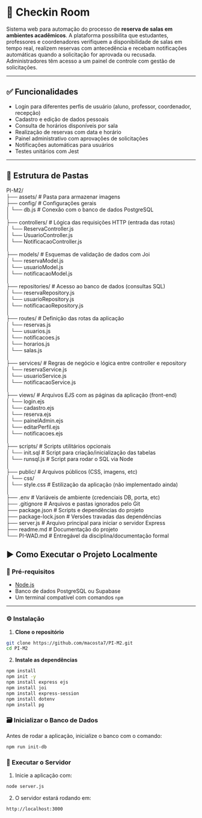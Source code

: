 # 🏫 Checkin Room

Sistema web para automação do processo de **reserva de salas em ambientes acadêmicos**. A plataforma possibilita que estudantes, professores e coordenadores verifiquem a disponibilidade de salas em tempo real, realizem reservas com antecedência e recebam notificações automáticas quando a solicitação for aprovada ou recusada. Administradores têm acesso a um painel de controle com gestão de solicitações.

---

## ✅ Funcionalidades

- Login para diferentes perfis de usuário (aluno, professor, coordenador, recepção)
- Cadastro e edição de dados pessoais
- Consulta de horários disponíveis por sala
- Realização de reservas com data e horário
- Painel administrativo com aprovações de solicitações
- Notificações automáticas para usuários
- Testes unitários com Jest

---

## 📁 Estrutura de Pastas

PI-M2/              
├── assets/                        # Pasta para armazenar imagens        
├── config/                        # Configurações gerais                      
│   └── db.js                      # Conexão com o banco de dados PostgreSQL                     
│                     
├── controllers/                   # Lógica das requisições HTTP (entrada das rotas)                  
│   └── ReservaController.js                         
│   └── UsuarioController.js                    
│   └── NotificacaoController.js                            
│                            
├── models/                        # Esquemas de validação de dados com Joi                     
│   └── reservaModel.js                            
│   └── usuarioModel.js                                 
│   └── notificacaoModel.js                                  
│                             
├── repositories/                  # Acesso ao banco de dados (consultas SQL)                          
│   └── reservaRepository.js                                 
│   └── usuarioRepository.js                                       
│   └── notificacaoRepository.js                         
│                                    
├── routes/                        # Definição das rotas da aplicação                                  
│   └── reservas.js                                                
│   └── usuarios.js                                       
│   └── notificacoes.js                                   
│   └── horarios.js                                               
│   └── salas.js                                                   
│                                              
├── services/                      # Regras de negócio e lógica entre controller e repository                                       
│   └── reservaService.js                                        
│   └── usuarioService.js                                                     
│   └── notificacaoService.js                                                              
│                                                              
├── views/                         # Arquivos EJS com as páginas da aplicação (front-end)                                          
│   └── login.ejs                                              
│   └── cadastro.ejs                                                
│   └── reserva.ejs                                                 
│   └── painelAdmin.ejs                                                    
│   └── editarPerfil.ejs                                       
│   └── notificacoes.ejs                                                
│                                     
├── scripts/                       # Scripts utilitários opcionais                                           
│   └── init.sql                   # Script para criação/inicialização das tabelas                                     
│   └── runsql.js                  # Script para rodar o SQL via Node                                      
│                                        
├── public/                        # Arquivos públicos (CSS, imagens, etc)                          
│   └── css/                                         
│       └── style.css              # Estilização da aplicação (não implementado ainda)                                            
│                                    
├── .env                           # Variáveis de ambiente (credenciais DB, porta, etc)                                         
├── .gitignore                     # Arquivos e pastas ignorados pelo Git                                         
├── package.json                   # Scripts e dependências do projeto                                              
├── package-lock.json              # Versões travadas das dependências                                                   
├── server.js                      # Arquivo principal para iniciar o servidor Express                                        
├── readme.md                      # Documentação do projeto                                           
└── PI-WAD.md                      # Entregável da disciplina/documentação formal                                    
  

## ▶️ Como Executar o Projeto Localmente

### 🔧 Pré-requisitos

- [Node.js](https://nodejs.org/)
- Banco de dados PostgreSQL ou Supabase
- Um terminal compatível com comandos `npm`

---

### ⚙️ Instalação

1. **Clone o repositório**

```bash
git clone https://github.com/macosta7/PI-M2.git
cd PI-M2
```  

2. **Instale as dependências**
```bash
npm install
npm init -y
npm install express ejs
npm install joi
npm install express-session
npm install dotenv
npm install pg
```  

### 🗃️ Inicializar o Banco de Dados

Antes de rodar a aplicação, inicialize o banco com o comando:

```bash
npm run init-db
```

### 🚀 Executar o Servidor

1. Inicie a aplicação com:

```bash
node server.js
```

2. O servidor estará rodando em:

```arduino
http://localhost:3000
```

